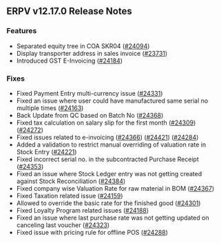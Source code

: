 ## ERPV v12.17.0 Release Notes

### Features

- Separated equity tree in COA SKR04 ([#24094](https://github.com/frappe/erpnext/pull/24094))
- Display transporter address in sales invoice ([#23731](https://github.com/frappe/erpnext/pull/23731))
- Introduced GST E-Invoicing ([#24184](https://github.com/frappe/erpnext/pull/24184))

### Fixes

- Fixed Payment Entry multi-currency issue ([#24331](https://github.com/frappe/erpnext/pull/24331))
- Fixed an issue where user could have manufactured same serial no multiple times ([#24163](https://github.com/frappe/erpnext/pull/24163))
- Back Update from QC based on Batch No  ([#24368](https://github.com/frappe/erpnext/pull/24368))
- Fixed tax calculation on salary slip for the first month ([#24309](https://github.com/frappe/erpnext/pull/24309)) ([#24272](https://github.com/frappe/erpnext/pull/24272))
- Fixed issues related to e-invoicing ([#24366](https://github.com/frappe/erpnext/pull/24366)) ([#24421](https://github.com/frappe/erpnext/pull/24421)) ([#24284](https://github.com/frappe/erpnext/pull/24284))
- Added a validation to restrict manual overriding of valuation rate in Stock Entry ([#24221](https://github.com/frappe/erpnext/pull/24221))
- Fixed incorrect serial no. in the subcontracted Purchase Receipt ([#24353](https://github.com/frappe/erpnext/pull/24353))
- Fixed an issue where Stock Ledger entry was not getting created against Stock Reconciliation ([#24384](https://github.com/frappe/erpnext/pull/24384))
- Fixed company wise Valuation Rate for raw material in BOM ([#24367](https://github.com/frappe/erpnext/pull/24367))
- Fixed Taxation related issue ([#24159](https://github.com/frappe/erpnext/pull/24159))
- Allowed to override the basic rate for the finished good ([#24301](https://github.com/frappe/erpnext/pull/24301))
- Fixed Loyalty Program related issues ([#24188](https://github.com/frappe/erpnext/pull/24188))
- Fixed an issue where last purchase rate was not getting updated on  canceling last voucher ([#24323](https://github.com/frappe/erpnext/pull/24323))
- Fixed issue with pricing rule for offline POS ([#24288](https://github.com/frappe/erpnext/pull/24288))
